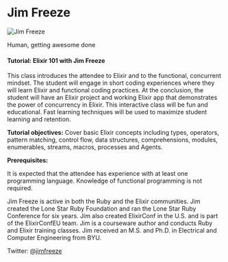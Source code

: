 # Jim Freeze

![Jim Freeze](http://s3.amazonaws.com/esl-conf-stg/media/files/000/000/056/thumbnail/Jim_Freeze.jpg?1459351744)

Human, getting awesome done

#### Tutorial: Elixir 101 with Jim Freeze

This class introduces the attendee to Elixir and to the functional, concurrent mindset. The student will engage in short coding experiences where they will learn Elixir and functional coding practices. At the conclusion, the student will have an Elixir project and working Elixir app that demonstrates the power of concurrency in Elixir. This interactive class will be fun and educational. Fast learning techniques will be used to maximize student learning and retention.

**Tutorial objectives:** Cover basic Elixir concepts including types, operators, pattern matching, control flow, data structures, comprehensions, modules, enumerables, streams, macros, processes and Agents.

**Prerequisites:**

It is expected that the attendee has experience with at least one programming language. Knowledge of functional programming is not required.

Jim Freeze is active in both the Ruby and the Elixir communities. Jim created the Lone Star Ruby Foundation and ran the Lone Star Ruby Conference for six years. Jim also created ElixirConf in the U.S. and is part of the ElixirConfEU team. Jim is a courseware author and conducts Ruby and Elixir training classes. Jim received an M.S. and Ph.D. in Electrical and Computer Engineering from BYU.

Twitter: [@jimfreeze](https://twitter.com/jimfreeze)

